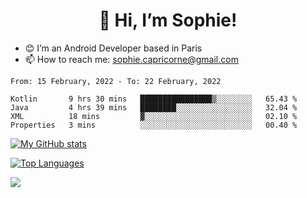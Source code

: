 <h1 align="center"> 👋 Hi, I’m Sophie! </h1>  

- 😊 I’m an Android Developer based in Paris
- 📫 How to reach me: sophie.capricorne@gmail.com


<!--START_SECTION:waka-->
```text
From: 15 February, 2022 - To: 22 February, 2022

Kotlin       9 hrs 30 mins   ████████████████▒░░░░░░░░   65.43 % 
Java         4 hrs 39 mins   ████████░░░░░░░░░░░░░░░░░   32.04 % 
XML          18 mins         ▓░░░░░░░░░░░░░░░░░░░░░░░░   02.10 % 
Properties   3 mins          ░░░░░░░░░░░░░░░░░░░░░░░░░   00.40 % 
```
<!--END_SECTION:waka-->

[![My GitHub stats](https://github-readme-stats.vercel.app/api?username=sophicapri&show_icons=true&theme=buefy)](https://github.com/anuraghazra/github-readme-stats)

[![Top Languages](https://github-readme-stats.vercel.app/api/top-langs/?username=sophicapri&langs_count=2&layout=compact)](https://github.com/anuraghazra/github-readme-stats)

![](https://github-readme-streak-stats.herokuapp.com/?user=sophicapri)
